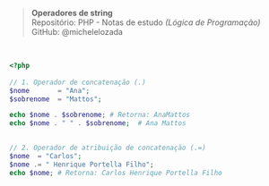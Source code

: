 > **Operadores de string**     
> Repositório: PHP - Notas de estudo *(Lógica de Programação)*       
> GitHub: @michelelozada
&nbsp;
     
&nbsp;     
```php
<?php
	
// 1. Operador de concatenação (.)
$nome 		= "Ana";
$sobrenome	= "Mattos";

echo $nome . $sobrenome; # Retorna: AnaMattos
echo $nome . " " . $sobrenome;  # Ana Mattos

		
// 2. Operador de atribuição de concatenação (.=)
$nome  = "Carlos";
$nome .= " Henrique Portella Filho";
echo $nome; # Retorna: Carlos Henrique Portella Filho
```